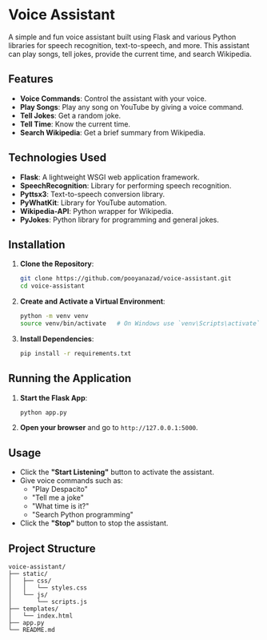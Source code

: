 # Voice Assistant

A simple and fun voice assistant built using Flask and various Python libraries for speech recognition, text-to-speech, and more. This assistant can play songs, tell jokes, provide the current time, and search Wikipedia.

## Features

- **Voice Commands**: Control the assistant with your voice.
- **Play Songs**: Play any song on YouTube by giving a voice command.
- **Tell Jokes**: Get a random joke.
- **Tell Time**: Know the current time.
- **Search Wikipedia**: Get a brief summary from Wikipedia.

## Technologies Used

- **Flask**: A lightweight WSGI web application framework.
- **SpeechRecognition**: Library for performing speech recognition.
- **Pyttsx3**: Text-to-speech conversion library.
- **PyWhatKit**: Library for YouTube automation.
- **Wikipedia-API**: Python wrapper for Wikipedia.
- **PyJokes**: Python library for programming and general jokes.

## Installation

1. **Clone the Repository**:
    ```sh
    git clone https://github.com/pooyanazad/voice-assistant.git
    cd voice-assistant
    ```

2. **Create and Activate a Virtual Environment**:
    ```sh
    python -m venv venv
    source venv/bin/activate   # On Windows use `venv\Scripts\activate`
    ```

3. **Install Dependencies**:
    ```sh
    pip install -r requirements.txt
    ```

## Running the Application

1. **Start the Flask App**:
    ```sh
    python app.py
    ```

2. **Open your browser** and go to `http://127.0.0.1:5000`.

## Usage

- Click the **"Start Listening"** button to activate the assistant.
- Give voice commands such as:
  - "Play Despacito"
  - "Tell me a joke"
  - "What time is it?"
  - "Search Python programming"
- Click the **"Stop"** button to stop the assistant.

## Project Structure

```plaintext
voice-assistant/
├── static/
│   ├── css/
│   │   └── styles.css
│   └── js/
│       └── scripts.js
├── templates/
│   └── index.html
├── app.py
└── README.md
